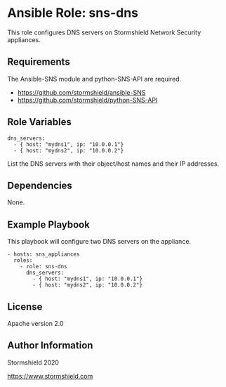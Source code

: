 Ansible Role: sns-dns
=========

This role configures DNS servers on Stormshield Network Security appliances.

Requirements
------------

The Ansible-SNS module and python-SNS-API are required.

- https://github.com/stormshield/ansible-SNS
- https://github.com/stormshield/python-SNS-API

Role Variables
--------------

    dns_servers:
      - { host: "mydns1", ip: "10.0.0.1"}
      - { host: "mydns2", ip: "10.0.0.2"}

List the DNS servers with their object/host names and their IP addresses.

Dependencies
------------

None.

Example Playbook
----------------

This playbook will configure two DNS servers on the appliance.

    - hosts: sns_appliances
      roles:
        - role: sns-dns
          dns_servers:
            - { host: "mydns1", ip: "10.0.0.1"}
            - { host: "mydns2", ip: "10.0.0.2"}

License
-------

Apache version 2.0

Author Information
------------------

Stormshield 2020

https://www.stormshield.com
